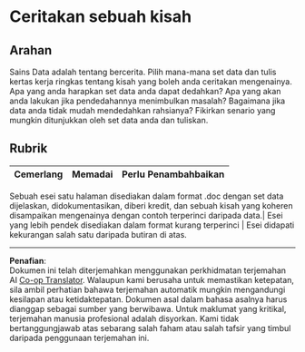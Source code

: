 <!--
CO_OP_TRANSLATOR_METADATA:
{
  "original_hash": "8980d7efd101c82d6d6ffc3458214120",
  "translation_date": "2025-08-28T18:28:20+00:00",
  "source_file": "4-Data-Science-Lifecycle/16-communication/assignment.md",
  "language_code": "ms"
}
-->
# Ceritakan sebuah kisah

## Arahan

Sains Data adalah tentang bercerita. Pilih mana-mana set data dan tulis kertas kerja ringkas tentang kisah yang boleh anda ceritakan mengenainya. Apa yang anda harapkan set data anda dapat dedahkan? Apa yang akan anda lakukan jika pendedahannya menimbulkan masalah? Bagaimana jika data anda tidak mudah mendedahkan rahsianya? Fikirkan senario yang mungkin ditunjukkan oleh set data anda dan tuliskan.

## Rubrik

Cemerlang | Memadai | Perlu Penambahbaikan
--- | --- | -- |

Sebuah esei satu halaman disediakan dalam format .doc dengan set data dijelaskan, didokumentasikan, diberi kredit, dan sebuah kisah yang koheren disampaikan mengenainya dengan contoh terperinci daripada data.| Esei yang lebih pendek disediakan dalam format kurang terperinci | Esei didapati kekurangan salah satu daripada butiran di atas.

---

**Penafian**:  
Dokumen ini telah diterjemahkan menggunakan perkhidmatan terjemahan AI [Co-op Translator](https://github.com/Azure/co-op-translator). Walaupun kami berusaha untuk memastikan ketepatan, sila ambil perhatian bahawa terjemahan automatik mungkin mengandungi kesilapan atau ketidaktepatan. Dokumen asal dalam bahasa asalnya harus dianggap sebagai sumber yang berwibawa. Untuk maklumat yang kritikal, terjemahan manusia profesional adalah disyorkan. Kami tidak bertanggungjawab atas sebarang salah faham atau salah tafsir yang timbul daripada penggunaan terjemahan ini.